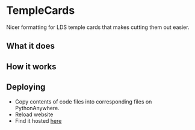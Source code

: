 # TempleCards
Nicer formatting for LDS temple cards that makes cutting them out easier.

## What it does

## How it works

## Deploying
* Copy contents of code files into corresponding files on PythonAnywhere.
* Reload website
* Find it hosted [here](ephraimkunz.pythonanywhere.com)